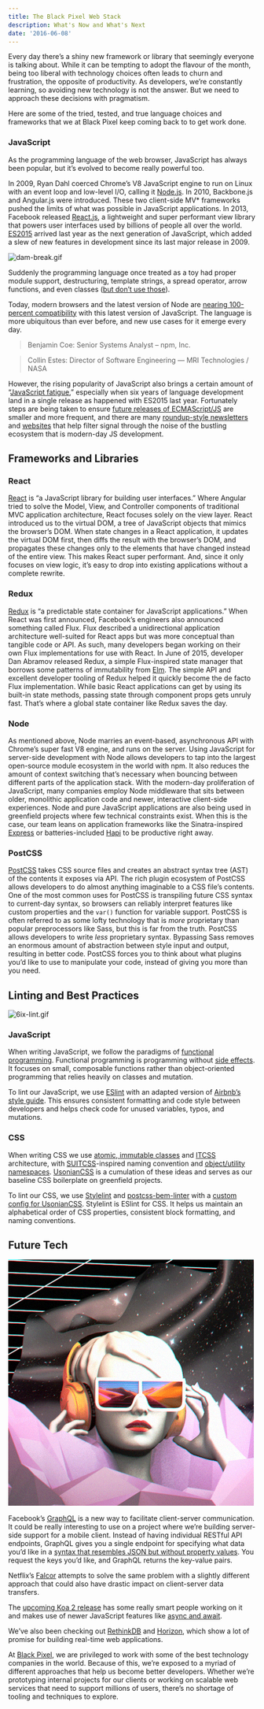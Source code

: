 ```yaml
---
title: The Black Pixel Web Stack
description: What's Now and What's Next
date: '2016-06-08'
---
```


Every day there’s a shiny new framework or library that seemingly everyone is talking about. While it can be tempting to adopt the flavour of the month, being too liberal with technology choices often leads to churn and frustration, the opposite of productivity. As developers, we’re constantly learning, so avoiding new technology is not the answer. But we need to approach these decisions with pragmatism.

Here are some of the tried, tested, and true language choices and frameworks that we at Black Pixel keep coming back to to get work done.

### JavaScript

As the programming language of the web browser, JavaScript has always been popular, but it’s evolved to become really powerful too.

In 2009, Ryan Dahl coerced Chrome’s V8 JavaScript engine to run on Linux with an event loop and low-level I/O, calling it [Node.js](https://nodejs.org/). In 2010, Backbone.js and Angular.js were introduced. These two client-side MV\* frameworks pushed the limits of what was possible in JavaScript applications. In 2013, Facebook released [React.js](https://facebook.github.io/react/), a lightweight and super performant view library that powers user interfaces used by billions of people all over the world. [ES2015](http://www.ecma-international.org/ecma-262/6.0/) arrived last year as the next generation of JavaScript, which added a slew of new features in development since its last major release in 2009.

![dam-break.gif](./dam-break.gif)

Suddenly the programming language once treated as a toy had proper module support, destructuring, template strings, a spread operator, arrow functions, and even classes ([but don’t use those](https://github.com/joshburgess/not-awesome-es6-classes)).

Today, modern browsers and the latest version of Node are [nearing 100-percent compatibility](http://kangax.github.io/compat-table/es6/) with this latest version of JavaScript. The language is more ubiquitous than ever before, and new use cases for it emerge every day.

> Benjamin Coe: Senior Systems Analyst – npm, Inc.

> Collin Estes: Director of Software Engineering — MRI Technologies / NASA

However, the rising popularity of JavaScript also brings a certain amount of “[JavaScript fatigue](https://medium.com/@ericclemmons/javascript-fatigue-48d4011b6fc4),” especially when six years of language development land in a single release as happened with ES2015 last year. Fortunately steps are being taken to ensure [future releases of ECMAScript/JS](http://www.2ality.com/2015/11/tc39-process.html) are smaller and more frequent, and there are many [roundup-style newsletters](http://javascriptweekly.com/) and [websites](http://www.echojs.com/) that help filter signal through the noise of the bustling ecosystem that is modern-day JS development.

## Frameworks and Libraries

### React

[React](https://facebook.github.io/react/) is “a JavaScript library for building user interfaces.” Where Angular tried to solve the Model, View, and Controller components of traditional MVC application architecture, React focuses solely on the view layer. React introduced us to the virtual DOM, a tree of JavaScript objects that mimics the browser’s DOM. When state changes in a React application, it updates the virtual DOM first, then diffs the result with the browser’s DOM, and propagates these changes only to the elements that have changed instead of the entire view. This makes React super performant. And, since it only focuses on view logic, it’s easy to drop into existing applications without a complete rewrite.

### Redux

[Redux](http://redux.js.org/) is “a predictable state container for JavaScript applications.” When React was first announced, Facebook’s engineers also announced something called Flux. Flux described a unidirectional application architecture well-suited for React apps but was more conceptual than tangible code or API. As such, many developers began working on their own Flux implementations for use with React. In June of 2015, developer Dan Abramov released Redux, a simple Flux-inspired state manager that borrows some patterns of immutability from [Elm](https://github.com/evancz/elm-architecture-tutorial). The simple API and excellent developer tooling of Redux helped it quickly become the de facto Flux implementation. While basic React applications can get by using its built-in state methods, passing state through component props gets unruly fast. That’s where a global state container like Redux saves the day.

### Node

As mentioned above, Node marries an event-based, asynchronous API with Chrome’s super fast V8 engine, and runs on the server. Using JavaScript for server-side development with Node allows developers to tap into the largest open-source module ecosystem in the world with npm. It also reduces the amount of context switching that’s necessary when bouncing between different parts of the application stack. With the modern-day proliferation of JavaScript, many companies employ Node middleware that sits between older, monolithic application code and newer, interactive client-side experiences. Node and pure JavaScript applications are also being used in greenfield projects where few technical constraints exist. When this is the case, our team leans on application frameworks like the Sinatra-inspired [Express](http://expressjs.com/) or batteries-included [Hapi](http://hapijs.com/) to be productive right away.

### PostCSS

[PostCSS](http://postcss.org/) takes CSS source files and creates an abstract syntax tree (AST) of the contents it exposes via API. The rich plugin ecosystem of PostCSS allows developers to do almost anything imaginable to a CSS file’s contents. One of the most common uses for PostCSS is transpiling future CSS syntax to current-day syntax, so browsers can reliably interpret features like custom properties and the `var()` function for variable support. PostCSS is often referred to as some lofty technology that is _more_ proprietary than popular preprocessors like Sass, but this is far from the truth. PostCSS allows developers to write _less_ proprietary syntax. Bypassing Sass removes an enormous amount of abstraction between style input and output, resulting in better code. PostCSS forces you to think about what plugins you’d like to use to manipulate your code, instead of giving you more than you need.

## Linting and Best Practices

![6ix-lint.gif](./6ix-lint.gif)

### JavaScript

When writing JavaScript, we follow the paradigms of [functional programming](https://drboolean.gitbooks.io/mostly-adequate-guide/content/). Functional programming is programming without [side effects](<https://en.wikipedia.org/wiki/Side_effect_(computer_science)>). It focuses on small, composable functions rather than object-oriented programming that relies heavily on classes and mutation.

To lint our JavaScript, we use [ESlint](http://eslint.org/) with an adapted version of [Airbnb’s style guide](https://github.com/airbnb/javascript). This ensures consistent formatting and code style between developers and helps check code for unused variables, typos, and mutations.

### CSS

When writing CSS we use [atomic, immutable classes](http://csswizardry.com/2015/03/immutable-css/) and [ITCSS](https://www.youtube.com/watch?v=1OKZOV-iLj4) architecture, with [SUITCSS](https://suitcss.github.io/)-inspired naming convention and [object/utility namespaces](http://csswizardry.com/2015/03/more-transparent-ui-code-with-namespaces/). [UsonianCSS](https://github.com/bradcerasani/usoniancss) is a cumulation of these ideas and serves as our baseline CSS boilerplate on greenfield projects.

To lint our CSS, we use [Stylelint](http://stylelint.io/) and [postcss-bem-linter](https://github.com/postcss/postcss-bem-linter) with a [custom config for UsonianCSS](https://github.com/bradcerasani/stylelint-config-usoniancss). Stylelint is ESlint for CSS. It helps us maintain an alphabetical order of CSS properties, consistent block formatting, and naming conventions.

## Future Tech

![future-tech.gif](./future-tech.gif)

Facebook’s [GraphQL](http://graphql.org/docs/getting-started/) is a new way to facilitate client-server communication. It could be really interesting to use on a project where we’re building server-side support for a mobile client. Instead of having individual RESTful API endpoints, GraphQL gives you a single endpoint for specifying what data you’d like in a [syntax that resembles JSON but without property values](https://facebook.github.io/react/blog/2015/05/01/graphql-introduction.html#what-is-graphql). You request the keys you’d like, and GraphQL returns the key-value pairs.

Netflix’s [Falcor](https://netflix.github.io/falcor/) attempts to solve the same problem with a slightly different approach that could also have drastic impact on client-server data transfers.

The [upcoming Koa 2 release](https://github.com/koajs/koa/issues/533) has some really smart people working on it and makes use of newer JavaScript features like [async and await](https://zeit.co/blog/async-and-await).

We’ve also been checking out [RethinkDB](https://www.rethinkdb.com/) and [Horizon](https://horizon.io/), which show a lot of promise for building real-time web applications.

At [Black Pixel](https://blackpixel.com/), we are privileged to work with some of the best technology companies in the world. Because of this, we’re exposed to a myriad of different approaches that help us become better developers. Whether we’re prototyping internal projects for our clients or working on scalable web services that need to support millions of users, there’s no shortage of tooling and techniques to explore.
